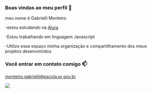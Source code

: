 ### Boas vindas ao meu perfil 🩷

meu nome é Gabrielli Monteiro

-estou estudando na [Alura](https://www.alura.com.br)

-Estou trabalhando em linguagem Javascript

-Utilizo esse espaço minha organização e compartilhamento dos meus projetos desenvolvidos 

### Você entrar em contato comigo 📫

monteiro.gabrielli@escola.pr.gov.br

![](https://media1.tenor.com/m/STMp5a_tcsEAAAAd/sad-minions.gif)


